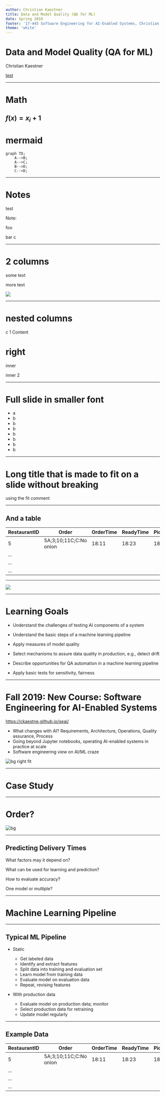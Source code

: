 ```yaml
---
author: Christian Kaestner
title: Data and Model Quality (QA for ML)
date: Spring 2019
footer: '17-445 Software Engineering for AI-Enabled Systems, Christian Kaestner'
theme: 'white'
---  
```



# Data and Model Quality (QA for ML)

Christian Kaestner


<a href="..">test</a>

----

# Math

$f(x)=x_i+1$
----

# mermaid





```mermaid
graph TD;
    A-->B;
    A-->C;
    B-->D;
    C-->D;
```

----

# Notes

test

Note:

foo

bar
c

----

# 2 columns


some text

more text

<!-- split -->
![](course_overview.png)


----

<!-- colstart -->
# nested columns



c 1 Content
<!-- col -->
# right
<!-- colstart -->
inner
<!-- col -->
inner 2
<!-- colend -->
<!-- colend -->


----

<!-- small -->
# Full slide in smaller font

- a
- b
- b
- b
- b
- b
- b
- b

----

# <!-- fit --> Long title that is made to fit on a slide without breaking

using the fit comment

----

## And a table
<!-- small -->

| RestaurantID | Order| OrderTime|ReadyTime|PickupTime|
|-|-|-|-|-|
| 5 |5A;3;10;11C;C:No onion| 18:11|18:23|18:31|
|...|
|...|
|...|


---

![](course_overview.png)





---

<!-- small --> 
# Learning Goals

* Understand the challenges of testing AI components of a system

* Understand the basic steps of a machine learning pipeline

* Apply measures of model quality

* Select mechanisms to assure data quality in production, e.g., detect drift

* Describe opportunities for QA automation in a machine learning pipeline

* Apply basic tests for sensitivity, fairness




---

<!-- small -->

# <!-- fit --> Fall 2019: New Course: Software Engineering for AI-Enabled Systems


<!-- colstart -->
https://ckaestne.github.io/seai/
* What changes with AI? Requirements, Architecture, Operations, Quality assurance, Process
* Going beyond Jupyter notebooks, operating AI-enabled systems in practice at scale
* Software engineering view on AI/ML craze

<!-- col -->

![bg right  fit](image2.png)
<!-- colend -->

<!-- /small -->

---

# Case Study



---

# Order?


![bg](image3.png)


---

## Predicting Delivery Times

What factors may it depend on?

What can be used for learning and prediction?

How to evaluate accuracy?

One model or multiple?



---




# Machine Learning Pipeline


----





## Typical ML Pipeline

- Static
  - Get labeled data
  - Identify and extract features
  - Split data into training and evaluation set
  - Learn model from training data
  - Evaluate model on evaluation data
  - Repeat, revising features

- With production data
  - Evaluate model on production data; monitor
  - Select production data for retraining
  - Update model regularly


----

<!-- small -->



## Example Data

| RestaurantID | Order| OrderTime|ReadyTime|PickupTime|
|-|-|-|-|-|
| 5 |5A;3;10;11C;C:No onion| 18:11|18:23|18:31|
|...|
|...|
|...|

